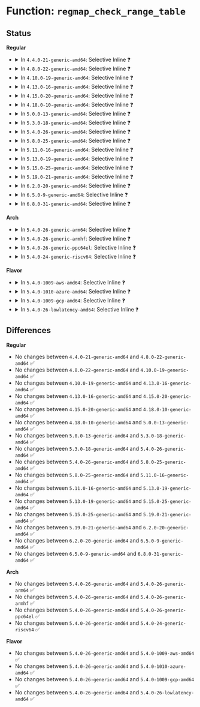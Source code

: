 # Function: <code>regmap_check_range_table</code>

## Status
<b>Regular</b>
<ul>
<li>
<details>
<summary>In <code>4.4.0-21-generic-amd64</code>: Selective Inline ❓</summary>

```c
bool regmap_check_range_table(struct regmap * map, unsigned int reg, const struct regmap_access_table * table)
```

```json
{
  "name": "regmap_check_range_table",
  "collision_type": "Unique Global",
  "inline_type": "Selective",
  "funcs": [
    {
      "addr": 18446744071584492032,
      "name": "regmap_check_range_table",
      "external": true,
      "loc": "drivers/base/regmap/regmap.c:65",
      "file": "drivers/base/regmap/regmap.c",
      "inline": "not declared, inlined",
      "caller_inline": [],
      "caller_func": [
        "drivers/base/regmap/regmap.c:regmap_precious"
      ]
    }
  ],
  "symbols": [
    {
      "addr": 18446744071584492032,
      "name": "regmap_check_range_table",
      "section": ".text",
      "bind": "STB_GLOBAL",
      "size": 98
    }
  ]
}
```
</details>
</li>
<li>
<details>
<summary>In <code>4.8.0-22-generic-amd64</code>: Selective Inline ❓</summary>

```c
bool regmap_check_range_table(struct regmap * map, unsigned int reg, const struct regmap_access_table * table)
```

```json
{
  "name": "regmap_check_range_table",
  "collision_type": "Unique Global",
  "inline_type": "Selective",
  "funcs": [
    {
      "addr": 18446744071584838608,
      "name": "regmap_check_range_table",
      "external": true,
      "loc": "drivers/base/regmap/regmap.c:66",
      "file": "drivers/base/regmap/regmap.c",
      "inline": "not declared, inlined",
      "caller_inline": [],
      "caller_func": [
        "drivers/base/regmap/regmap.c:regmap_precious"
      ]
    }
  ],
  "symbols": [
    {
      "addr": 18446744071584838608,
      "name": "regmap_check_range_table",
      "section": ".text",
      "bind": "STB_GLOBAL",
      "size": 102
    }
  ]
}
```
</details>
</li>
<li>
<details>
<summary>In <code>4.10.0-19-generic-amd64</code>: Selective Inline ❓</summary>

```c
bool regmap_check_range_table(struct regmap * map, unsigned int reg, const struct regmap_access_table * table)
```

```json
{
  "name": "regmap_check_range_table",
  "collision_type": "Unique Global",
  "inline_type": "Selective",
  "funcs": [
    {
      "addr": 18446744071585031904,
      "name": "regmap_check_range_table",
      "external": true,
      "loc": "drivers/base/regmap/regmap.c:66",
      "file": "drivers/base/regmap/regmap.c",
      "inline": "not declared, inlined",
      "caller_inline": [],
      "caller_func": [
        "drivers/base/regmap/regmap.c:regmap_precious"
      ]
    }
  ],
  "symbols": [
    {
      "addr": 18446744071585031904,
      "name": "regmap_check_range_table",
      "section": ".text",
      "bind": "STB_GLOBAL",
      "size": 102
    }
  ]
}
```
</details>
</li>
<li>
<details>
<summary>In <code>4.13.0-16-generic-amd64</code>: Selective Inline ❓</summary>

```c
bool regmap_check_range_table(struct regmap * map, unsigned int reg, const struct regmap_access_table * table)
```

```json
{
  "name": "regmap_check_range_table",
  "collision_type": "Unique Global",
  "inline_type": "Selective",
  "funcs": [
    {
      "addr": 18446744071585116352,
      "name": "regmap_check_range_table",
      "external": true,
      "loc": "drivers/base/regmap/regmap.c:66",
      "file": "drivers/base/regmap/regmap.c",
      "inline": "not declared, inlined",
      "caller_inline": [],
      "caller_func": [
        "drivers/base/regmap/regmap.c:regmap_precious"
      ]
    }
  ],
  "symbols": [
    {
      "addr": 18446744071585116352,
      "name": "regmap_check_range_table",
      "section": ".text",
      "bind": "STB_GLOBAL",
      "size": 102
    }
  ]
}
```
</details>
</li>
<li>
<details>
<summary>In <code>4.15.0-20-generic-amd64</code>: Selective Inline ❓</summary>

```c
bool regmap_check_range_table(struct regmap * map, unsigned int reg, const struct regmap_access_table * table)
```

```json
{
  "name": "regmap_check_range_table",
  "collision_type": "Unique Global",
  "inline_type": "Selective",
  "funcs": [
    {
      "addr": 18446744071585542784,
      "name": "regmap_check_range_table",
      "external": true,
      "loc": "drivers/base/regmap/regmap.c:67",
      "file": "drivers/base/regmap/regmap.c",
      "inline": "not declared, inlined",
      "caller_inline": [],
      "caller_func": [
        "drivers/base/regmap/regmap.c:regmap_precious"
      ]
    }
  ],
  "symbols": [
    {
      "addr": 18446744071585542784,
      "name": "regmap_check_range_table",
      "section": ".text",
      "bind": "STB_GLOBAL",
      "size": 102
    }
  ]
}
```
</details>
</li>
<li>
<details>
<summary>In <code>4.18.0-10-generic-amd64</code>: Selective Inline ❓</summary>

```c
bool regmap_check_range_table(struct regmap * map, unsigned int reg, const struct regmap_access_table * table)
```

```json
{
  "name": "regmap_check_range_table",
  "collision_type": "Unique Global",
  "inline_type": "Selective",
  "funcs": [
    {
      "addr": 18446744071585786768,
      "name": "regmap_check_range_table",
      "external": true,
      "loc": "drivers/base/regmap/regmap.c:67",
      "file": "drivers/base/regmap/regmap.c",
      "inline": "not declared, inlined",
      "caller_inline": [],
      "caller_func": [
        "drivers/base/regmap/regmap.c:regmap_precious"
      ]
    }
  ],
  "symbols": [
    {
      "addr": 18446744071585786768,
      "name": "regmap_check_range_table",
      "section": ".text",
      "bind": "STB_GLOBAL",
      "size": 102
    }
  ]
}
```
</details>
</li>
<li>
<details>
<summary>In <code>5.0.0-13-generic-amd64</code>: Selective Inline ❓</summary>

```c
bool regmap_check_range_table(struct regmap * map, unsigned int reg, const struct regmap_access_table * table)
```

```json
{
  "name": "regmap_check_range_table",
  "collision_type": "Unique Global",
  "inline_type": "Selective",
  "funcs": [
    {
      "addr": 18446744071585919888,
      "name": "regmap_check_range_table",
      "external": true,
      "loc": "drivers/base/regmap/regmap.c:77",
      "file": "drivers/base/regmap/regmap.c",
      "inline": "not declared, inlined",
      "caller_inline": [],
      "caller_func": [
        "drivers/base/regmap/regmap.c:regmap_precious"
      ]
    }
  ],
  "symbols": [
    {
      "addr": 18446744071585919888,
      "name": "regmap_check_range_table",
      "section": ".text",
      "bind": "STB_GLOBAL",
      "size": 102
    }
  ]
}
```
</details>
</li>
<li>
<details>
<summary>In <code>5.3.0-18-generic-amd64</code>: Selective Inline ❓</summary>

```c
bool regmap_check_range_table(struct regmap * map, unsigned int reg, const struct regmap_access_table * table)
```

```json
{
  "name": "regmap_check_range_table",
  "collision_type": "Unique Global",
  "inline_type": "Selective",
  "funcs": [
    {
      "addr": 18446744071586161904,
      "name": "regmap_check_range_table",
      "external": true,
      "loc": "drivers/base/regmap/regmap.c:73",
      "file": "drivers/base/regmap/regmap.c",
      "inline": "not declared, inlined",
      "caller_inline": [],
      "caller_func": [
        "drivers/base/regmap/regmap.c:regmap_precious"
      ]
    }
  ],
  "symbols": [
    {
      "addr": 18446744071586161904,
      "name": "regmap_check_range_table",
      "section": ".text",
      "bind": "STB_GLOBAL",
      "size": 102
    }
  ]
}
```
</details>
</li>
<li>
<details>
<summary>In <code>5.4.0-26-generic-amd64</code>: Selective Inline ❓</summary>

```c
bool regmap_check_range_table(struct regmap * map, unsigned int reg, const struct regmap_access_table * table)
```

```json
{
  "name": "regmap_check_range_table",
  "collision_type": "Unique Global",
  "inline_type": "Selective",
  "funcs": [
    {
      "addr": 18446744071586310304,
      "name": "regmap_check_range_table",
      "external": true,
      "loc": "drivers/base/regmap/regmap.c:73",
      "file": "drivers/base/regmap/regmap.c",
      "inline": "not declared, inlined",
      "caller_inline": [],
      "caller_func": [
        "drivers/base/regmap/regmap.c:regmap_precious"
      ]
    }
  ],
  "symbols": [
    {
      "addr": 18446744071586310304,
      "name": "regmap_check_range_table",
      "section": ".text",
      "bind": "STB_GLOBAL",
      "size": 102
    }
  ]
}
```
</details>
</li>
<li>
<details>
<summary>In <code>5.8.0-25-generic-amd64</code>: Selective Inline ❓</summary>

```c
bool regmap_check_range_table(struct regmap * map, unsigned int reg, const struct regmap_access_table * table)
```

```json
{
  "name": "regmap_check_range_table",
  "collision_type": "Unique Global",
  "inline_type": "Selective",
  "funcs": [
    {
      "addr": 18446744071587080368,
      "name": "regmap_check_range_table",
      "external": true,
      "loc": "drivers/base/regmap/regmap.c:74",
      "file": "drivers/base/regmap/regmap.c",
      "inline": "not declared, inlined",
      "caller_inline": [],
      "caller_func": [
        "drivers/base/regmap/regmap.c:regmap_noinc_read",
        "drivers/base/regmap/regmap.c:regmap_noinc_write",
        "drivers/base/regmap/regmap.c:_regmap_raw_write_impl",
        "drivers/base/regmap/regmap.c:_regmap_raw_write_impl",
        "drivers/base/regmap/regmap.c:regmap_precious",
        "drivers/base/regmap/regmap.c:regmap_precious"
      ]
    }
  ],
  "symbols": [
    {
      "addr": 18446744071587080368,
      "name": "regmap_check_range_table",
      "section": ".text",
      "bind": "STB_GLOBAL",
      "size": 97
    }
  ]
}
```
</details>
</li>
<li>
<details>
<summary>In <code>5.11.0-16-generic-amd64</code>: Selective Inline ❓</summary>

```c
bool regmap_check_range_table(struct regmap * map, unsigned int reg, const struct regmap_access_table * table)
```

```json
{
  "name": "regmap_check_range_table",
  "collision_type": "Unique Global",
  "inline_type": "Selective",
  "funcs": [
    {
      "addr": 18446744071587166608,
      "name": "regmap_check_range_table",
      "external": true,
      "loc": "drivers/base/regmap/regmap.c:74",
      "file": "drivers/base/regmap/regmap.c",
      "inline": "not declared, inlined",
      "caller_inline": [],
      "caller_func": [
        "drivers/base/regmap/regmap.c:regmap_noinc_read",
        "drivers/base/regmap/regmap.c:regmap_noinc_write",
        "drivers/base/regmap/regmap.c:_regmap_raw_write_impl",
        "drivers/base/regmap/regmap.c:_regmap_raw_write_impl",
        "drivers/base/regmap/regmap.c:regmap_precious",
        "drivers/base/regmap/regmap.c:regmap_precious"
      ]
    }
  ],
  "symbols": [
    {
      "addr": 18446744071587166608,
      "name": "regmap_check_range_table",
      "section": ".text",
      "bind": "STB_GLOBAL",
      "size": 97
    }
  ]
}
```
</details>
</li>
<li>
<details>
<summary>In <code>5.13.0-19-generic-amd64</code>: Selective Inline ❓</summary>

```c
bool regmap_check_range_table(struct regmap * map, unsigned int reg, const struct regmap_access_table * table)
```

```json
{
  "name": "regmap_check_range_table",
  "collision_type": "Unique Global",
  "inline_type": "Selective",
  "funcs": [
    {
      "addr": 18446744071587054928,
      "name": "regmap_check_range_table",
      "external": true,
      "loc": "drivers/base/regmap/regmap.c:74",
      "file": "drivers/base/regmap/regmap.c",
      "inline": "not declared, inlined",
      "caller_inline": [],
      "caller_func": [
        "drivers/base/regmap/regmap.c:regmap_noinc_read",
        "drivers/base/regmap/regmap.c:regmap_noinc_write",
        "drivers/base/regmap/regmap.c:_regmap_raw_write_impl",
        "drivers/base/regmap/regmap.c:_regmap_raw_write_impl",
        "drivers/base/regmap/regmap.c:regmap_precious",
        "drivers/base/regmap/regmap.c:regmap_precious"
      ]
    }
  ],
  "symbols": [
    {
      "addr": 18446744071587054928,
      "name": "regmap_check_range_table",
      "section": ".text",
      "bind": "STB_GLOBAL",
      "size": 94
    }
  ]
}
```
</details>
</li>
<li>
<details>
<summary>In <code>5.15.0-25-generic-amd64</code>: Selective Inline ❓</summary>

```c
bool regmap_check_range_table(struct regmap * map, unsigned int reg, const struct regmap_access_table * table)
```

```json
{
  "name": "regmap_check_range_table",
  "collision_type": "Unique Global",
  "inline_type": "Selective",
  "funcs": [
    {
      "addr": 18446744071587625040,
      "name": "regmap_check_range_table",
      "external": true,
      "loc": "drivers/base/regmap/regmap.c:74",
      "file": "drivers/base/regmap/regmap.c",
      "inline": "not declared, inlined",
      "caller_inline": [],
      "caller_func": [
        "drivers/base/regmap/regmap.c:regmap_noinc_read",
        "drivers/base/regmap/regmap.c:regmap_noinc_write",
        "drivers/base/regmap/regmap.c:_regmap_raw_write_impl",
        "drivers/base/regmap/regmap.c:_regmap_raw_write_impl",
        "drivers/base/regmap/regmap.c:regmap_precious",
        "drivers/base/regmap/regmap.c:regmap_precious"
      ]
    }
  ],
  "symbols": [
    {
      "addr": 18446744071587625040,
      "name": "regmap_check_range_table",
      "section": ".text",
      "bind": "STB_GLOBAL",
      "size": 94
    }
  ]
}
```
</details>
</li>
<li>
<details>
<summary>In <code>5.19.0-21-generic-amd64</code>: Selective Inline ❓</summary>

```c
bool regmap_check_range_table(struct regmap * map, unsigned int reg, const struct regmap_access_table * table)
```

```json
{
  "name": "regmap_check_range_table",
  "collision_type": "Unique Global",
  "inline_type": "Selective",
  "funcs": [
    {
      "addr": 18446744071588967408,
      "name": "regmap_check_range_table",
      "external": true,
      "loc": "drivers/base/regmap/regmap.c:74",
      "file": "drivers/base/regmap/regmap.c",
      "inline": "not declared, inlined",
      "caller_inline": [],
      "caller_func": [
        "drivers/base/regmap/regmap.c:regmap_noinc_read",
        "drivers/base/regmap/regmap.c:regmap_noinc_write",
        "drivers/base/regmap/regmap.c:_regmap_raw_write_impl",
        "drivers/base/regmap/regmap.c:_regmap_raw_write_impl",
        "drivers/base/regmap/regmap.c:regmap_precious",
        "drivers/base/regmap/regmap.c:regmap_precious",
        "drivers/base/regmap/regmap.c:regmap_volatile"
      ]
    }
  ],
  "symbols": [
    {
      "addr": 18446744071588967408,
      "name": "regmap_check_range_table",
      "section": ".text",
      "bind": "STB_GLOBAL",
      "size": 114
    }
  ]
}
```
</details>
</li>
<li>
<details>
<summary>In <code>6.2.0-20-generic-amd64</code>: Selective Inline ❓</summary>

```c
bool regmap_check_range_table(struct regmap * map, unsigned int reg, const struct regmap_access_table * table)
```

```json
{
  "name": "regmap_check_range_table",
  "collision_type": "Unique Global",
  "inline_type": "Selective",
  "funcs": [
    {
      "addr": 18446744071590487440,
      "name": "regmap_check_range_table",
      "external": true,
      "loc": "drivers/base/regmap/regmap.c:74",
      "file": "drivers/base/regmap/regmap.c",
      "inline": "not declared, inlined",
      "caller_inline": [],
      "caller_func": [
        "drivers/base/regmap/regmap.c:regmap_noinc_read",
        "drivers/base/regmap/regmap.c:regmap_noinc_write",
        "drivers/base/regmap/regmap.c:_regmap_raw_write_impl",
        "drivers/base/regmap/regmap.c:_regmap_raw_write_impl",
        "drivers/base/regmap/regmap.c:regmap_precious",
        "drivers/base/regmap/regmap.c:regmap_precious",
        "drivers/base/regmap/regmap.c:regmap_volatile"
      ]
    }
  ],
  "symbols": [
    {
      "addr": 18446744071590487440,
      "name": "regmap_check_range_table",
      "section": ".text",
      "bind": "STB_GLOBAL",
      "size": 114
    }
  ]
}
```
</details>
</li>
<li>
<details>
<summary>In <code>6.5.0-9-generic-amd64</code>: Selective Inline ❓</summary>

```c
bool regmap_check_range_table(struct regmap * map, unsigned int reg, const struct regmap_access_table * table)
```

```json
{
  "name": "regmap_check_range_table",
  "collision_type": "Unique Global",
  "inline_type": "Selective",
  "funcs": [
    {
      "addr": 18446744071590807040,
      "name": "regmap_check_range_table",
      "external": true,
      "loc": "drivers/base/regmap/regmap.c:74",
      "file": "drivers/base/regmap/regmap.c",
      "inline": "not declared, inlined",
      "caller_inline": [],
      "caller_func": [
        "drivers/base/regmap/regmap.c:regmap_noinc_read",
        "drivers/base/regmap/regmap.c:regmap_noinc_write",
        "drivers/base/regmap/regmap.c:_regmap_raw_write_impl",
        "drivers/base/regmap/regmap.c:_regmap_raw_write_impl",
        "drivers/base/regmap/regmap.c:regmap_precious",
        "drivers/base/regmap/regmap.c:regmap_precious",
        "drivers/base/regmap/regmap.c:regmap_volatile"
      ]
    }
  ],
  "symbols": [
    {
      "addr": 18446744071590807040,
      "name": "regmap_check_range_table",
      "section": ".text",
      "bind": "STB_GLOBAL",
      "size": 114
    }
  ]
}
```
</details>
</li>
<li>
<details>
<summary>In <code>6.8.0-31-generic-amd64</code>: Selective Inline ❓</summary>

```c
bool regmap_check_range_table(struct regmap * map, unsigned int reg, const struct regmap_access_table * table)
```

```json
{
  "name": "regmap_check_range_table",
  "collision_type": "Unique Global",
  "inline_type": "Selective",
  "funcs": [
    {
      "addr": 18446744071591150224,
      "name": "regmap_check_range_table",
      "external": true,
      "loc": "drivers/base/regmap/regmap.c:74",
      "file": "drivers/base/regmap/regmap.c",
      "inline": "not declared, inlined",
      "caller_inline": [],
      "caller_func": [
        "drivers/base/regmap/regmap.c:regmap_noinc_read",
        "drivers/base/regmap/regmap.c:regmap_noinc_write",
        "drivers/base/regmap/regmap.c:_regmap_raw_write_impl",
        "drivers/base/regmap/regmap.c:_regmap_raw_write_impl",
        "drivers/base/regmap/regmap.c:regmap_precious",
        "drivers/base/regmap/regmap.c:regmap_precious",
        "drivers/base/regmap/regmap.c:regmap_volatile"
      ]
    }
  ],
  "symbols": [
    {
      "addr": 18446744071591150224,
      "name": "regmap_check_range_table",
      "section": ".text",
      "bind": "STB_GLOBAL",
      "size": 114
    }
  ]
}
```
</details>
</li>
</ul>
<b>Arch</b>
<ul>
<li>
<details>
<summary>In <code>5.4.0-26-generic-arm64</code>: Selective Inline ❓</summary>

```c
bool regmap_check_range_table(struct regmap * map, unsigned int reg, const struct regmap_access_table * table)
```

```json
{
  "name": "regmap_check_range_table",
  "collision_type": "Unique Global",
  "inline_type": "Selective",
  "funcs": [
    {
      "addr": 18446603336499144816,
      "name": "regmap_check_range_table",
      "external": true,
      "loc": "drivers/base/regmap/regmap.c:73",
      "file": "drivers/base/regmap/regmap.c",
      "inline": "not declared, inlined",
      "caller_inline": [],
      "caller_func": [
        "drivers/base/regmap/regmap.c:regmap_precious"
      ]
    }
  ],
  "symbols": [
    {
      "addr": 18446603336499144816,
      "name": "regmap_check_range_table",
      "section": ".text",
      "bind": "STB_GLOBAL",
      "size": 192
    }
  ]
}
```
</details>
</li>
<li>
<details>
<summary>In <code>5.4.0-26-generic-armhf</code>: Selective Inline ❓</summary>

```c
bool regmap_check_range_table(struct regmap * map, unsigned int reg, const struct regmap_access_table * table)
```

```json
{
  "name": "regmap_check_range_table",
  "collision_type": "Unique Global",
  "inline_type": "Selective",
  "funcs": [
    {
      "addr": 3231681164,
      "name": "regmap_check_range_table",
      "external": true,
      "loc": "drivers/base/regmap/regmap.c:73",
      "file": "drivers/base/regmap/regmap.c",
      "inline": "not declared, inlined",
      "caller_inline": [],
      "caller_func": [
        "drivers/base/regmap/regmap.c:regmap_precious"
      ]
    }
  ],
  "symbols": [
    {
      "addr": 3231681164,
      "name": "regmap_check_range_table",
      "section": ".text",
      "bind": "STB_GLOBAL",
      "size": 160
    }
  ]
}
```
</details>
</li>
<li>
<details>
<summary>In <code>5.4.0-26-generic-ppc64el</code>: Selective Inline ❓</summary>

```c
bool regmap_check_range_table(struct regmap * map, unsigned int reg, const struct regmap_access_table * table)
```

```json
{
  "name": "regmap_check_range_table",
  "collision_type": "Unique Global",
  "inline_type": "Selective",
  "funcs": [
    {
      "addr": 13835058055292338896,
      "name": "regmap_check_range_table",
      "external": true,
      "loc": "drivers/base/regmap/regmap.c:73",
      "file": "drivers/base/regmap/regmap.c",
      "inline": "not declared, inlined",
      "caller_inline": [],
      "caller_func": [
        "drivers/base/regmap/regmap.c:regmap_precious"
      ]
    }
  ],
  "symbols": [
    {
      "addr": 13835058055292338896,
      "name": "regmap_check_range_table",
      "section": ".text",
      "bind": "STB_GLOBAL",
      "size": 176
    }
  ]
}
```
</details>
</li>
<li>
<details>
<summary>In <code>5.4.0-24-generic-riscv64</code>: Selective Inline ❓</summary>

```c
bool regmap_check_range_table(struct regmap * map, unsigned int reg, const struct regmap_access_table * table)
```

```json
{
  "name": "regmap_check_range_table",
  "collision_type": "Unique Global",
  "inline_type": "Selective",
  "funcs": [
    {
      "addr": 18446743936276448574,
      "name": "regmap_check_range_table",
      "external": true,
      "loc": "drivers/base/regmap/regmap.c:73",
      "file": "drivers/base/regmap/regmap.c",
      "inline": "not declared, inlined",
      "caller_inline": [],
      "caller_func": [
        "drivers/base/regmap/regmap.c:regmap_precious"
      ]
    }
  ],
  "symbols": [
    {
      "addr": 18446743936276448574,
      "name": "regmap_check_range_table",
      "section": ".text",
      "bind": "STB_GLOBAL",
      "size": 140
    }
  ]
}
```
</details>
</li>
</ul>
<b>Flavor</b>
<ul>
<li>
<details>
<summary>In <code>5.4.0-1009-aws-amd64</code>: Selective Inline ❓</summary>

```c
bool regmap_check_range_table(struct regmap * map, unsigned int reg, const struct regmap_access_table * table)
```

```json
{
  "name": "regmap_check_range_table",
  "collision_type": "Unique Global",
  "inline_type": "Selective",
  "funcs": [
    {
      "addr": 18446744071586073552,
      "name": "regmap_check_range_table",
      "external": true,
      "loc": "drivers/base/regmap/regmap.c:73",
      "file": "drivers/base/regmap/regmap.c",
      "inline": "not declared, inlined",
      "caller_inline": [],
      "caller_func": [
        "drivers/base/regmap/regmap.c:regmap_precious"
      ]
    }
  ],
  "symbols": [
    {
      "addr": 18446744071586073552,
      "name": "regmap_check_range_table",
      "section": ".text",
      "bind": "STB_GLOBAL",
      "size": 102
    }
  ]
}
```
</details>
</li>
<li>
<details>
<summary>In <code>5.4.0-1010-azure-amd64</code>: Selective Inline ❓</summary>

```c
bool regmap_check_range_table(struct regmap * map, unsigned int reg, const struct regmap_access_table * table)
```

```json
{
  "name": "regmap_check_range_table",
  "collision_type": "Unique Global",
  "inline_type": "Selective",
  "funcs": [
    {
      "addr": 18446744071585919504,
      "name": "regmap_check_range_table",
      "external": true,
      "loc": "drivers/base/regmap/regmap.c:73",
      "file": "drivers/base/regmap/regmap.c",
      "inline": "not declared, inlined",
      "caller_inline": [],
      "caller_func": [
        "drivers/base/regmap/regmap.c:regmap_precious"
      ]
    }
  ],
  "symbols": [
    {
      "addr": 18446744071585919504,
      "name": "regmap_check_range_table",
      "section": ".text",
      "bind": "STB_GLOBAL",
      "size": 102
    }
  ]
}
```
</details>
</li>
<li>
<details>
<summary>In <code>5.4.0-1009-gcp-amd64</code>: Selective Inline ❓</summary>

```c
bool regmap_check_range_table(struct regmap * map, unsigned int reg, const struct regmap_access_table * table)
```

```json
{
  "name": "regmap_check_range_table",
  "collision_type": "Unique Global",
  "inline_type": "Selective",
  "funcs": [
    {
      "addr": 18446744071586258272,
      "name": "regmap_check_range_table",
      "external": true,
      "loc": "drivers/base/regmap/regmap.c:73",
      "file": "drivers/base/regmap/regmap.c",
      "inline": "not declared, inlined",
      "caller_inline": [],
      "caller_func": [
        "drivers/base/regmap/regmap.c:regmap_precious"
      ]
    }
  ],
  "symbols": [
    {
      "addr": 18446744071586258272,
      "name": "regmap_check_range_table",
      "section": ".text",
      "bind": "STB_GLOBAL",
      "size": 102
    }
  ]
}
```
</details>
</li>
<li>
<details>
<summary>In <code>5.4.0-26-lowlatency-amd64</code>: Selective Inline ❓</summary>

```c
bool regmap_check_range_table(struct regmap * map, unsigned int reg, const struct regmap_access_table * table)
```

```json
{
  "name": "regmap_check_range_table",
  "collision_type": "Unique Global",
  "inline_type": "Selective",
  "funcs": [
    {
      "addr": 18446744071586369248,
      "name": "regmap_check_range_table",
      "external": true,
      "loc": "drivers/base/regmap/regmap.c:73",
      "file": "drivers/base/regmap/regmap.c",
      "inline": "not declared, inlined",
      "caller_inline": [],
      "caller_func": [
        "drivers/base/regmap/regmap.c:regmap_precious"
      ]
    }
  ],
  "symbols": [
    {
      "addr": 18446744071586369248,
      "name": "regmap_check_range_table",
      "section": ".text",
      "bind": "STB_GLOBAL",
      "size": 102
    }
  ]
}
```
</details>
</li>
</ul>

## Differences
<b>Regular</b>
<ul>
<li>
No changes between <code>4.4.0-21-generic-amd64</code> and <code>4.8.0-22-generic-amd64</code> ✅
</li>
<li>
No changes between <code>4.8.0-22-generic-amd64</code> and <code>4.10.0-19-generic-amd64</code> ✅
</li>
<li>
No changes between <code>4.10.0-19-generic-amd64</code> and <code>4.13.0-16-generic-amd64</code> ✅
</li>
<li>
No changes between <code>4.13.0-16-generic-amd64</code> and <code>4.15.0-20-generic-amd64</code> ✅
</li>
<li>
No changes between <code>4.15.0-20-generic-amd64</code> and <code>4.18.0-10-generic-amd64</code> ✅
</li>
<li>
No changes between <code>4.18.0-10-generic-amd64</code> and <code>5.0.0-13-generic-amd64</code> ✅
</li>
<li>
No changes between <code>5.0.0-13-generic-amd64</code> and <code>5.3.0-18-generic-amd64</code> ✅
</li>
<li>
No changes between <code>5.3.0-18-generic-amd64</code> and <code>5.4.0-26-generic-amd64</code> ✅
</li>
<li>
No changes between <code>5.4.0-26-generic-amd64</code> and <code>5.8.0-25-generic-amd64</code> ✅
</li>
<li>
No changes between <code>5.8.0-25-generic-amd64</code> and <code>5.11.0-16-generic-amd64</code> ✅
</li>
<li>
No changes between <code>5.11.0-16-generic-amd64</code> and <code>5.13.0-19-generic-amd64</code> ✅
</li>
<li>
No changes between <code>5.13.0-19-generic-amd64</code> and <code>5.15.0-25-generic-amd64</code> ✅
</li>
<li>
No changes between <code>5.15.0-25-generic-amd64</code> and <code>5.19.0-21-generic-amd64</code> ✅
</li>
<li>
No changes between <code>5.19.0-21-generic-amd64</code> and <code>6.2.0-20-generic-amd64</code> ✅
</li>
<li>
No changes between <code>6.2.0-20-generic-amd64</code> and <code>6.5.0-9-generic-amd64</code> ✅
</li>
<li>
No changes between <code>6.5.0-9-generic-amd64</code> and <code>6.8.0-31-generic-amd64</code> ✅
</li>
</ul>
<b>Arch</b>
<ul>
<li>
No changes between <code>5.4.0-26-generic-amd64</code> and <code>5.4.0-26-generic-arm64</code> ✅
</li>
<li>
No changes between <code>5.4.0-26-generic-amd64</code> and <code>5.4.0-26-generic-armhf</code> ✅
</li>
<li>
No changes between <code>5.4.0-26-generic-amd64</code> and <code>5.4.0-26-generic-ppc64el</code> ✅
</li>
<li>
No changes between <code>5.4.0-26-generic-amd64</code> and <code>5.4.0-24-generic-riscv64</code> ✅
</li>
</ul>
<b>Flavor</b>
<ul>
<li>
No changes between <code>5.4.0-26-generic-amd64</code> and <code>5.4.0-1009-aws-amd64</code> ✅
</li>
<li>
No changes between <code>5.4.0-26-generic-amd64</code> and <code>5.4.0-1010-azure-amd64</code> ✅
</li>
<li>
No changes between <code>5.4.0-26-generic-amd64</code> and <code>5.4.0-1009-gcp-amd64</code> ✅
</li>
<li>
No changes between <code>5.4.0-26-generic-amd64</code> and <code>5.4.0-26-lowlatency-amd64</code> ✅
</li>
</ul>
